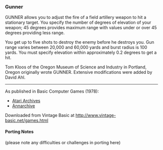 ### Gunner

GUNNER allows you to adjust the fire of a field artillery weapon to hit a stationary target. You specify the number of degrees of elevation of your weapon; 45 degrees provides maximum range with values under or over 45 degrees providing less range.

You get up to five shots to destroy the enemy before he destroys you. Gun range varies between 20,000 and 60,000 yards and burst radius is 100 yards. You must specify elevation within approximately 0.2 degrees to get a hit.

Tom Kloos of the Oregon Museum of Science and Industry in Portland, Oregon originally wrote GUNNER. Extensive modifications were added by David Ahl.

---

As published in Basic Computer Games (1978):
- [Atari Archives](https://www.atariarchives.org/basicgames/showpage.php?page=77)
- [Annarchive](https://annarchive.com/files/Basic_Computer_Games_Microcomputer_Edition.pdf#page=92)

Downloaded from Vintage Basic at
http://www.vintage-basic.net/games.html

#### Porting Notes

(please note any difficulties or challenges in porting here)
